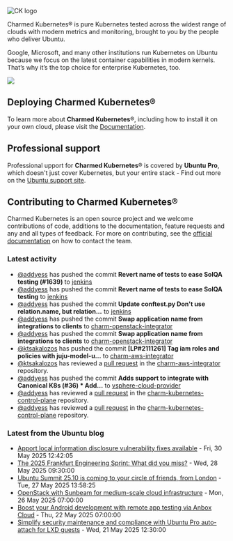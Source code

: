 ![CK logo](https://assets.ubuntu.com/v1/451d4cf4-Charmed+Kubernetes_RGB_onWhite_2022.svg)

Charmed Kubernetes® is pure Kubernetes tested across the widest range of clouds with modern metrics and monitoring, brought to you by the people who deliver Ubuntu.

Google, Microsoft, and many other institutions run Kubernetes on Ubuntu because we focus on the latest container capabilities in modern kernels. That’s why it’s the top choice for enterprise Kubernetes, too.

![](https://assets.ubuntu.com/v1/843c77b6-juju-at-a-glace.svg)

## Deploying Charmed Kubernetes®

To learn more about **Charmed Kubernetes**®, including how to install it on your own cloud, please visit the [Documentation][docs].

## Professional support

Professional upport for **Charmed Kubernetes**® is covered by **Ubuntu Pro**, which doesn't just cover Kubernetes, but your entire stack - Find out more on the [Ubuntu support site](https://ubuntu.com/support).

## Contributing to Charmed Kubernetes®

Charmed Kubernetes is an open source project and we welcome contributions of code, additions to the documentation, feature requests and any and all types of feedback. For more on contributing, see the [official documentation][get-in-touch] on how to contact the team.

<!-- LINKS -->
[docs]: https://ubuntu.com/kubernetes/docs
[get-in-touch]: https://ubuntu.com/kubernetes/docs/get-in-touch

### Latest activity

<!-- activity starts -->
 - [@addyess](https://github.com/addyess) has pushed the commit **Revert name of tests to ease SolQA testing (#1639)** to [jenkins](https://github.com/charmed-kubernetes/jenkins)
 - [@addyess](https://github.com/addyess) has pushed the commit **Revert name of tests to ease SolQA testing** to [jenkins](https://github.com/charmed-kubernetes/jenkins)
 - [@addyess](https://github.com/addyess) has pushed the commit **Update conftest.py  Don't use relation.name, but relation...** to [jenkins](https://github.com/charmed-kubernetes/jenkins)
 - [@addyess](https://github.com/addyess) has pushed the commit **Swap application name from integrations to clients** to [charm-openstack-integrator](https://github.com/charmed-kubernetes/charm-openstack-integrator)
 - [@addyess](https://github.com/addyess) has pushed the commit **Swap application name from integrations to clients** to [charm-openstack-integrator](https://github.com/charmed-kubernetes/charm-openstack-integrator)
 - [@ktsakalozos](https://github.com/ktsakalozos) has pushed the commit **[LP#2111261] Tag iam roles and policies with juju-model-u...** to [charm-aws-integrator](https://github.com/charmed-kubernetes/charm-aws-integrator)
 - [@ktsakalozos](https://github.com/ktsakalozos) has reviewed a [pull request](https://github.com/charmed-kubernetes/charm-aws-integrator/pull/8) in the [charm-aws-integrator](https://github.com/charmed-kubernetes/charm-aws-integrator) repository.
 - [@addyess](https://github.com/addyess) has pushed the commit **Adds support to integrate with Canonical K8s (#36)  * Add...** to [vsphere-cloud-provider](https://github.com/charmed-kubernetes/vsphere-cloud-provider)
 - [@addyess](https://github.com/addyess) has reviewed a [pull request](https://github.com/charmed-kubernetes/charm-kubernetes-control-plane/pull/389) in the [charm-kubernetes-control-plane](https://github.com/charmed-kubernetes/charm-kubernetes-control-plane) repository.
 - [@addyess](https://github.com/addyess) has reviewed a [pull request](https://github.com/charmed-kubernetes/charm-kubernetes-control-plane/pull/389) in the [charm-kubernetes-control-plane](https://github.com/charmed-kubernetes/charm-kubernetes-control-plane) repository.
<!-- activity ends -->

<!-- roadmap starts -->

<!-- roadmap ends -->

### Latest from the Ubuntu blog

<!-- blog starts -->
* [Apport local information disclosure vulnerability fixes available](https://ubuntu.com//blog/apport-local-information-disclosure-vulnerability-fixes-available) - Fri, 30 May 2025 12:42:05 
* [The 2025 Frankfurt Engineering Sprint: What did you miss?](https://ubuntu.com//blog/the-2025-frankfurt-engineering-sprint-what-did-you-miss) - Wed, 28 May 2025 09:30:00 
* [Ubuntu Summit 25.10 is coming to your circle of friends, from London](https://ubuntu.com//blog/ubuntu-summit-25-10-is-coming-to-your-circle-of-friends-from-london) - Tue, 27 May 2025 13:58:25 
* [OpenStack with Sunbeam for medium-scale cloud infrastructure](https://ubuntu.com//blog/openstack-with-sunbeam-for-medium-scale-cloud-infrastructure) - Mon, 26 May 2025 07:00:00 
* [Boost your Android development with remote app testing via Anbox Cloud](https://ubuntu.com//blog/boost-your-android-development-with-remote-app-testing-via-anbox-cloud) - Thu, 22 May 2025 07:00:00 
* [Simplify security maintenance and compliance with Ubuntu Pro auto-attach for LXD guests](https://ubuntu.com//blog/ubuntu-pro-auto-attach-for-lxd) - Wed, 21 May 2025 12:30:00 
<!-- blog ends -->
